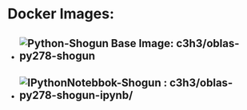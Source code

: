 # Docker Images:

- ## ![Python-Shogun Base Image: c3h3/oblas-py278-shogun](https://registry.hub.docker.com/u/c3h3/oblas-py278-shogun/)
- ## ![IPythonNotebbok-Shogun : c3h3/oblas-py278-shogun-ipynb/](https://registry.hub.docker.com/u/c3h3/oblas-py278-shogun-ipynb/)
